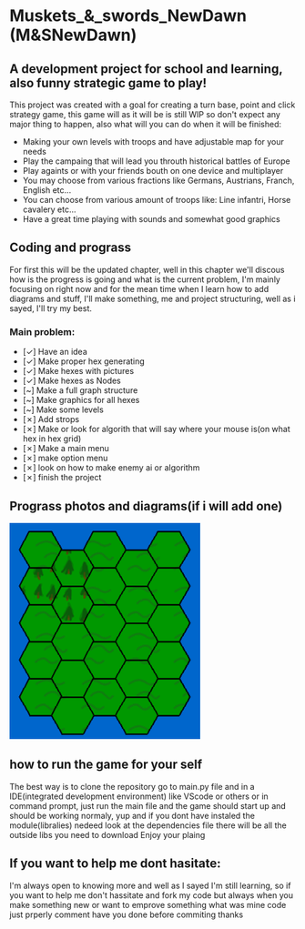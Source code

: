 # Muskets_&_swords_NewDawn (M&SNewDawn)

## A development project for school and learning, also funny strategic game to play!

This project was created with a goal for creating a turn base, point and click strategy game, this game will as it will be is still WIP so don't expect any major thing to happen, also what will you can do when it will be finished:

* Making your own levels with troops and have adjustable map for your needs
* Play the campaing that will lead you throuth historical battles of Europe
* Play againts or with your friends bouth on one device and multiplayer
* You may choose from various fractions like Germans, Austrians, Franch, English etc...
* You can choose from various amount of troops like: Line infantri, Horse cavalery etc...
* Have a great time playing with sounds and somewhat good graphics

## Coding and prograss

For first this will be the updated chapter, well in this chapter we'll discous how is the progress is going and what is the current problem, I'm mainly focusing on right now and for the mean time when I learn how to add diagrams and stuff, I'll make something,  me and project structuring, well as i sayed, I'll try my best.

### Main problem:
- [✓] Have an idea
- [✓] Make proper hex generating
- [✓] Make hexes with pictures
- [✓] Make hexes as Nodes
- [~] Make a full graph structure
- [~] Make graphics for all hexes
- [~] Make some levels
- [✗] Add strops
- [✗] Make or look for algorith that will say where your mouse is(on what hex in hex grid)
- [✗] Make a main menu
- [✗] make option menu
- [✗] look on how to make enemy ai or algorithm
- [✗] finish the project

## Prograss photos and diagrams(if i will add one)
![hexes with pictures](./readme_images/Prograss_shot.png)



## how to run the game for your self

The best way is to clone the repository go to main.py file and in a IDE(integrated development environment) like VScode or others or in command prompt, just run the main file and the game should start up and should be working normaly, yup and if you dont have instaled the module(libralies) nedeed look at the dependencies file there will be all the outside libs you need to download
Enjoy your plaing

## If you want to help me dont hasitate:
I'm always open to knowing more and well as I sayed I'm still learning, so if you want to help me don't hassitate and fork my code but always when you make something new or want to emprove something what was mine code just prperly comment have you done before commiting thanks



